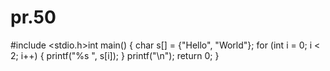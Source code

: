 # pr.50
#include <stdio.h>int main() {
  char s[] = {"Hello", "World"};
  for (int i = 0; i < 2; i++) {
    printf("%s ", s[i]);
  }
  printf("\n");
  return 0;
}
